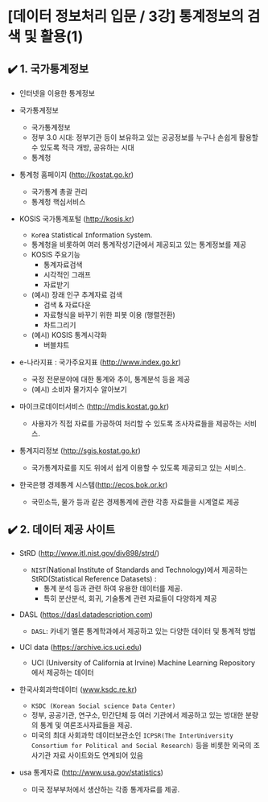 # [데이터 정보처리 입문 / 3강] 통계정보의 검색 및 활용(1)

## ✔️ 1. 국가통계정보

- 인터넷을 이용한 통계정보

- 국가통계정보
  - 국가통계정보
  - 정부 3.0 시대: 정부기관 등이 보유하고 있는 공공정보를 누구나 손쉽게 활용할 수 있도록 적극 개방, 공유하는 시대
  - 통계청

- 통계청 홈페이지 (http://kostat.go.kr)
  - 국가통계 총괄 관리
  - 통계청 핵심서비스

- KOSIS 국가통계포털 (http://kosis.kr)
  - `Ko`rea `S`tatistical `I`nformation `S`ystem.
  - 통계청을 비롯하여 여러 통계작성기관에서 제공되고 있는 통계정보를 제공
  - KOSIS 주요기능
    - 통계자료검색
    - 시각적인 그래프
    - 자료받기
  - (예시) 장래 인구 추계자료 검색
    - 검색 & 자료다운
    - 자료형식을 바꾸기 위한 피봇 이용 (행렬전환)
    - 차트그리기
  - (예시) KOSIS 통계시각화
    - 버블챠트

- e-나라지표 : 국가주요지표 (http://www.index.go.kr)
  - 국정 전문분야에 대한 통계와 추이, 통계분석 등을 제공
  - (예시) 소비자 물가지수 알아보기

- 마이크로데이터서비스 (http://mdis.kostat.go.kr)
  - 사용자가 직접 자료를 가공하여 처리할 수 있도록 조사자료들을 제공하는 서비스. 

- 통계지리정보 (http://sgis.kostat.go.kr)
  - 국가통계자료를 지도 위에서 쉽게 이용할 수 있도록 제공되고 있는 서비스.

- 한국은행 경제통계 시스템(http://ecos.bok.or.kr)
  - 국민소득, 물가 등과 같은 경제통계에 관한 각종 자료들을 시계열로 제공

## ✔️ 2. 데이터 제공 사이트

- StRD (http://www.itl.nist.gov/div898/strd/)
  - `NIST`(National Institute of Standards and Technology)에서 제공하는 StRD(Statistical Reference Datasets) : 
    - 통계 분석 등과 관련 하여 유용한 데이터를 제공. 
    - 특히 분산분석, 회귀, 기술통계 관련 자료들이 다양하게 제공

- DASL (https://dasl.datadescription.com)
  - `DASL`: 카네기 멜론 통계학과에서 제공하고 있는 다양한 데이터 및 통계적 방법

- UCI data (https://archive.ics.uci.edu)
  - UCI (University of California at Irvine) Machine Learning Repository 에서 제공하는 데이터

- 한국사회과학데이터 (www.ksdc.re.kr)
  - `KSDC (Korean Social science Data Center)`
  - 정부, 공공기관, 연구소, 민간단체 등 여러 기관에서 제공하고 있는 방대한 분량의 통계 및 여론조사자료들을 제공.
  - 미국의 최대 사회과학 데이터보관소인 `ICPSR(The InterUniversity Consortium for Political and Social Research)` 등을 비롯한 외국의 조사기관 자료 사이트와도 연계되어 있음

- usa 통계자료 (http://www.usa.gov/statistics)
  - 미국 정부부처에서 생산하는 각종 통계자료를 제공.

